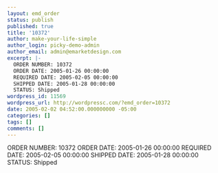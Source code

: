 ```yaml
---
layout: emd_order
status: publish
published: true
title: '10372'
author: make-your-life-simple
author_login: picky-demo-admin
author_email: admin@emarketdesign.com
excerpt: |-
  ORDER NUMBER: 10372
  ORDER DATE: 2005-01-26 00:00:00
  REQUIRED DATE: 2005-02-05 00:00:00
  SHIPPED DATE: 2005-01-28 00:00:00
  STATUS: Shipped
wordpress_id: 11569
wordpress_url: http://wordpressc.com/?emd_order=10372
date: 2005-02-02 04:52:00.000000000 -05:00
categories: []
tags: []
comments: []
---
```

ORDER NUMBER: 10372
ORDER DATE: 2005-01-26 00:00:00
REQUIRED DATE: 2005-02-05 00:00:00
SHIPPED DATE: 2005-01-28 00:00:00
STATUS: Shipped
